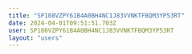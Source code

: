 ```yaml
---
title: "SP108VZPY61B4A0BH4NC1J83VVNKTFBQM3YP53RT"
date: 2024-04-01T09:51:51.703Z
user: SP108VZPY61B4A0BH4NC1J83VVNKTFBQM3YP53RT
layout: "users"
---
```

    